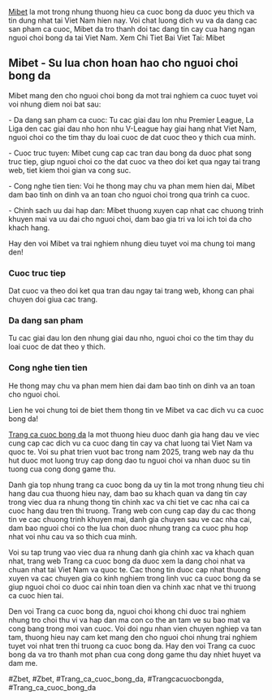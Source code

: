 <div class="intro">

<p><a href="https://affcup.net/mibet/">Mibet</a> la mot trong nhung thuong hieu ca cuoc bong da duoc yeu thich va tin dung nhat tai Viet Nam hien nay. Voi chat luong dich vu va da dang cac san pham ca cuoc, Mibet da tro thanh doi tac dang tin cay cua hang ngan nguoi choi bong da tai Viet Nam.
Xem Chi Tiet Bai Viet Tai: Mibet
</div><div class="highlight">
<h2>Mibet - Su lua chon hoan hao cho nguoi choi bong da</h2>
<p>Mibet mang den cho nguoi choi bong da mot trai nghiem ca cuoc tuyet voi voi nhung diem noi bat sau:</p>
<p>- Da dang san pham ca cuoc: Tu cac giai dau lon nhu Premier League, La Liga den cac giai dau nho hon nhu V-League hay giai hang nhat Viet Nam, nguoi choi co the tim thay du loai cuoc de dat cuoc theo y thich cua minh.
<p>- Cuoc truc tuyen: Mibet cung cap cac tran dau bong da duoc phat song truc tiep, giup nguoi choi co the dat cuoc va theo doi ket qua ngay tai trang web, tiet kiem thoi gian va cong suc.
<p>- Cong nghe tien tien: Voi he thong may chu va phan mem hien dai, Mibet dam bao tinh on dinh va an toan cho nguoi choi trong qua trinh ca cuoc.
<p>- Chinh sach uu dai hap dan: Mibet thuong xuyen cap nhat cac chuong trinh khuyen mai va uu dai cho nguoi choi, dam bao gia tri va loi ich toi da cho khach hang.</p>
<p>Hay den voi Mibet va trai nghiem nhung dieu tuyet voi ma chung toi mang den!
</div><div class="benefit">
<div class="benefit-item">

<h3>Cuoc truc tiep</h3>
<p>Dat cuoc va theo doi ket qua tran dau ngay tai trang web, khong can phai chuyen doi giua cac trang.</p>
</div>
<div class="benefit-item">

<h3>Da dang san pham</h3>
<p>Tu cac giai dau lon den nhung giai dau nho, nguoi choi co the tim thay du loai cuoc de dat theo y thich.
</div>
<div class="benefit-item">

<h3>Cong nghe tien tien</h3>
<p>He thong may chu va phan mem hien dai dam bao tinh on dinh va an toan cho nguoi choi.</p>
</div>
</div><div class="footer">
<p>Lien he voi chung toi de biet them thong tin ve Mibet va cac dich vu ca cuoc bong da!</p>
</div><p><a href="https://affcup.net/">Trang ca cuoc bong da</a> la mot thuong hieu duoc danh gia hang dau ve viec cung cap cac dich vu ca cuoc dang tin cay va chat luong tai Viet Nam va quoc te. Voi su phat trien vuot bac trong nam 2025, trang web nay da thu hut duoc mot luong truy cap dong dao tu nguoi choi va nhan duoc su tin tuong cua cong dong game thu.

Danh gia top nhung trang ca cuoc bong da uy tin la mot trong nhung tieu chi hang dau cua thuong hieu nay, dam bao su khach quan va dang tin cay trong viec dua ra nhung thong tin chinh xac va chi tiet ve cac nha cai ca cuoc hang dau tren thi truong. Trang web con cung cap day du cac thong tin ve cac chuong trinh khuyen mai, danh gia chuyen sau ve cac nha cai, dam bao nguoi choi co the lua chon duoc nhung trang ca cuoc phu hop nhat voi nhu cau va so thich cua minh.

Voi su tap trung vao viec dua ra nhung danh gia chinh xac va khach quan nhat, trang web Trang ca cuoc bong da duoc xem la dang choi nhat va chuan nhat tai Viet Nam va quoc te. Cac thong tin duoc cap nhat thuong xuyen va cac chuyen gia co kinh nghiem trong linh vuc ca cuoc bong da se giup nguoi choi co duoc cai nhin toan dien va chinh xac nhat ve thi truong ca cuoc hien tai.

Den voi Trang ca cuoc bong da, nguoi choi khong chi duoc trai nghiem nhung tro choi thu vi va hap dan ma con co the an tam ve su bao mat va cong bang trong moi van cuoc. Voi doi ngu nhan vien chuyen nghiep va tan tam, thuong hieu nay cam ket mang den cho nguoi choi nhung trai nghiem tuyet voi nhat tren thi truong ca cuoc bong da. Hay den voi Trang ca cuoc bong da va tro thanh mot phan cua cong dong game thu day nhiet huyet va dam me.</p>
#Zbet, #Zbet, #Trang_ca_cuoc_bong_da, #Trangcacuocbongda, #Trang_ca_cuoc_bong_da
